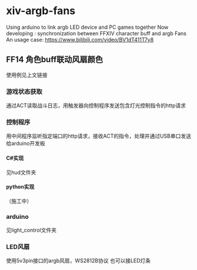 # xiv-argb-fans
Using arduino to link argb LED device and PC games together
Now developing : synchronization between FFXIV character buff and argb Fans
An usage case: https://www.bilibili.com/video/BV1dT411T7y8

## FF14 角色buff联动风扇颜色
使用例见上文链接

### 游戏状态获取
通过ACT读取战斗日志，用触发器向控制程序发送包含灯光控制指令的http请求

### 控制程序
用中间程序监听指定端口的http请求，接收ACT的指令，处理并通过USB串口发送给arduino开发板

#### C#实现
见hud文件夹

#### python实现
（施工中）

### arduino
见light_control文件夹

### LED风扇
使用5v3pin接口的argb风扇，WS2812B协议
也可以接LED灯条